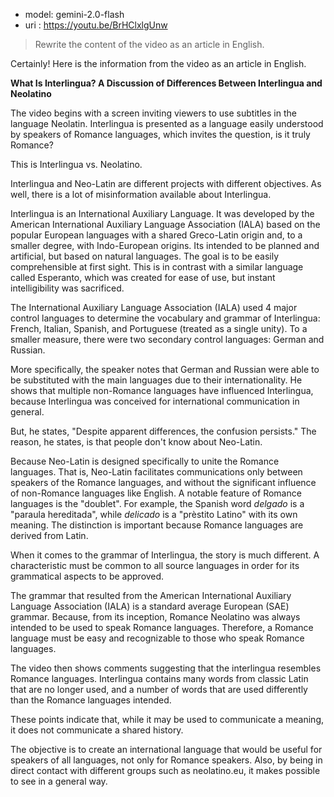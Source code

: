 - model: gemini-2.0-flash
- uri  : https://youtu.be/BrHClxlgUnw

> Rewrite the content of the video as an article in English.

Certainly! Here is the information from the video as an article in English.

**What Is Interlingua? A Discussion of Differences Between Interlingua and Neolatino**

The video begins with a screen inviting viewers to use subtitles in the language Neolatin. Interlingua is presented as a language easily understood by speakers of Romance languages, which invites the question, is it truly Romance?

This is Interlingua vs. Neolatino.

Interlingua and Neo-Latin are different projects with different objectives. As well, there is a lot of misinformation available about Interlingua.

Interlingua is an International Auxiliary Language. It was developed by the American International Auxiliary Language Association (IALA) based on the popular European languages with a shared Greco-Latin origin and, to a smaller degree, with Indo-European origins. Its intended to be planned and artificial, but based on natural languages. The goal is to be easily comprehensible at first sight. This is in contrast with a similar language called Esperanto, which was created for ease of use, but instant intelligibility was sacrificed.

The International Auxiliary Language Association (IALA) used 4 major control languages to determine the vocabulary and grammar of Interlingua: French, Italian, Spanish, and Portuguese (treated as a single unity). To a smaller measure, there were two secondary control languages: German and Russian.

More specifically, the speaker notes that German and Russian were able to be substituted with the main languages due to their internationality. He shows that multiple non-Romance languages have influenced Interlingua, because Interlingua was conceived for international communication in general.

But, he states, "Despite apparent differences, the confusion persists." The reason, he states, is that people don't know about Neo-Latin.

Because Neo-Latin is designed specifically to unite the Romance languages. That is, Neo-Latin facilitates communications only between speakers of the Romance languages, and without the significant influence of non-Romance languages like English. A notable feature of Romance languages is the "doublet". For example, the Spanish word *delgado* is a "paraula hereditada", while *delicado* is a "prèstito Latino" with its own meaning.
The distinction is important because Romance languages are derived from Latin.

When it comes to the grammar of Interlingua, the story is much different. A characteristic must be common to all source languages in order for its grammatical aspects to be approved.

The grammar that resulted from the American International Auxiliary Language Association (IALA) is a standard average European (SAE) grammar. Because, from its inception, Romance Neolatino was always intended to be used to speak Romance languages. Therefore, a Romance language must be easy and recognizable to those who speak Romance languages.

The video then shows comments suggesting that the interlingua resembles Romance languages. Interlingua contains many words from classic Latin that are no longer used, and a number of words that are used differently than the Romance languages intended.

These points indicate that, while it may be used to communicate a meaning, it does not communicate a shared history.

The objective is to create an international language that would be useful for speakers of all languages, not only for Romance speakers. Also, by being in direct contact with different groups such as neolatino.eu, it makes possible to see in a general way.
